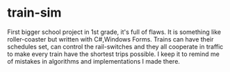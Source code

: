 # train-sim
First bigger school project in 1st grade, it's full of flaws. It is something like roller-coaster but written with C#,Windows Forms. Trains can have their schedules set, can control the rail-switches and they all cooperate in traffic to make every train have the shortest trips possible. I keep it to remind me of mistakes in algorithms and implementations I made there. 
